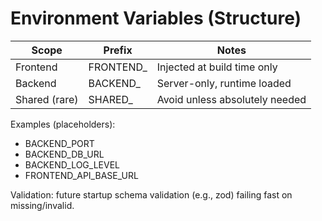 # Environment Variables (Structure)

| Scope | Prefix | Notes |
|-------|--------|-------|
| Frontend | FRONTEND_ | Injected at build time only |
| Backend | BACKEND_ | Server-only, runtime loaded |
| Shared (rare) | SHARED_ | Avoid unless absolutely needed |

Examples (placeholders):
- BACKEND_PORT
- BACKEND_DB_URL
- BACKEND_LOG_LEVEL
- FRONTEND_API_BASE_URL

Validation: future startup schema validation (e.g., zod) failing fast on missing/invalid.